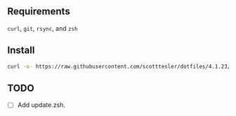 ## Requirements

`curl`, `git`, `rsync`, and `zsh`

## Install

```bash
curl -o- https://raw.githubusercontent.com/scotttesler/dotfiles/4.1.23/install.zsh | zsh
```

## TODO

- [ ] Add update.zsh.
